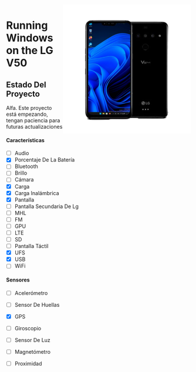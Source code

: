 <img align="right" src="/devices/flashlmdd.png" width="350" alt="Windows 11 Running On A V50">


# Running Windows on the LG V50

## Estado Del Proyecto

Alfa. Este proyecto está empezando, tengan paciencia para futuras actualizaciones

#### Características

- [ ] Audio
- [x] Porcentaje De La Batería  
- [ ] Bluetooth
- [ ] Brillo
- [ ] Cámara
- [x] Carga 
- [x] Carga Inalámbrica
- [x] Pantalla
- [ ] Pantalla Secundaria De Lg
- [ ] MHL
- [ ] FM
- [ ] GPU
- [ ] LTE 
- [ ] SD
- [ ] Pantalla Táctil
- [x] UFS
- [x] USB 
- [ ] WiFi

#### Sensores
- [ ] Acelerómetro
- [ ] Sensor De Huellas
- [x] GPS
- [ ] Giroscopio
- [ ] Sensor De Luz
- [ ] Magnetómetro
- [ ] Proximidad

